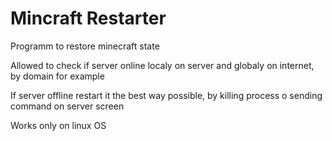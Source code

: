 # Mincraft Restarter
Programm to restore minecraft state

Allowed to check if server online localy on server and globaly on internet, by domain for example

If server offline restart it the best way possible, by killing process o sending command on server screen

Works only on linux OS

